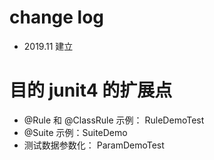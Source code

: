 # change log
- 2019.11 建立

# 目的  junit4 的扩展点
- @Rule 和 @ClassRule 示例： RuleDemoTest
- @Suite 示例：SuiteDemo
- 测试数据参数化： ParamDemoTest